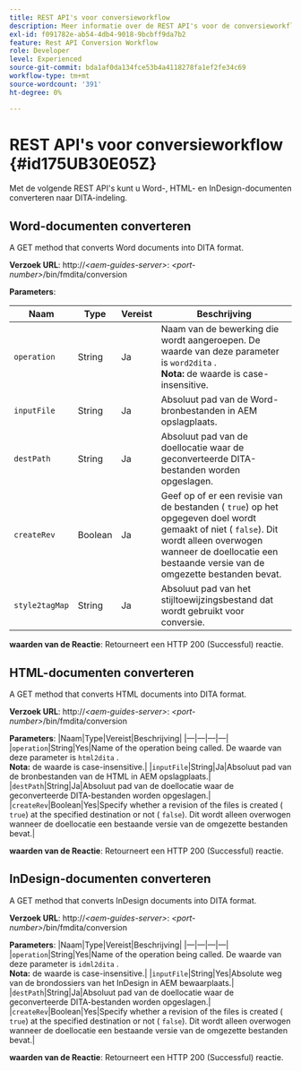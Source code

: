 ```yaml
---
title: REST API's voor conversieworkflow
description: Meer informatie over de REST API's voor de conversieworkflow
exl-id: f091782e-ab54-4db4-9018-9bcbff9da7b2
feature: Rest API Conversion Workflow
role: Developer
level: Experienced
source-git-commit: bda1af0da134fce53b4a4118278fa1ef2fe34c69
workflow-type: tm+mt
source-wordcount: '391'
ht-degree: 0%

---
```


# REST API&#39;s voor conversieworkflow {#id175UB30E05Z}

Met de volgende REST API&#39;s kunt u Word-, HTML- en InDesign-documenten converteren naar DITA-indeling.

## Word-documenten converteren

A GET method that converts Word documents into DITA format.

**Verzoek URL**:
http://*&lt;aem-guides-server\>*: *&lt;port-number\>*/bin/fmdita/conversion

**Parameters**:

| Naam | Type | Vereist | Beschrijving |
|----|----|--------|-----------|
| ``operation`` | String | Ja | Naam van de bewerking die wordt aangeroepen. De waarde van deze parameter is ``word2dita`` . <br> **Nota:** de waarde is case-insensitive. |
| `inputFile` | String | Ja | Absoluut pad van de Word-bronbestanden in AEM opslagplaats. |
| `destPath` | String | Ja | Absoluut pad van de doellocatie waar de geconverteerde DITA-bestanden worden opgeslagen. |
| `createRev` | Boolean | Ja | Geef op of er een revisie van de bestanden \( `true`\) op het opgegeven doel wordt gemaakt of niet \( `false`\). Dit wordt alleen overwogen wanneer de doellocatie een bestaande versie van de omgezette bestanden bevat. |
| `style2tagMap` | String | Ja | Absoluut pad van het stijltoewijzingsbestand dat wordt gebruikt voor conversie. |

**waarden van de Reactie**:
Retourneert een HTTP 200 \(Successful\) reactie.

## HTML-documenten converteren

A GET method that converts HTML documents into DITA format.

**Verzoek URL**:
http://*&lt;aem-guides-server\>*: *&lt;port-number\>*/bin/fmdita/conversion

**Parameters**:
|Naam|Type|Vereist|Beschrijving|
|—|—|—|—|
|`operation`|String|Yes|Name of the operation being called. De waarde van deze parameter is ``html2dita`` . <br> **Nota:** de waarde is case-insensitive.|
|`inputFile`|String|Ja|Absoluut pad van de bronbestanden van de HTML in AEM opslagplaats.|
|`destPath`|String|Ja|Absoluut pad van de doellocatie waar de geconverteerde DITA-bestanden worden opgeslagen.|
|`createRev`|Boolean|Yes|Specify whether a revision of the files is created \( `true`\) at the specified destination or not \( `false`\). Dit wordt alleen overwogen wanneer de doellocatie een bestaande versie van de omgezette bestanden bevat.|

**waarden van de Reactie**:
Retourneert een HTTP 200 \(Successful\) reactie.

## InDesign-documenten converteren

A GET method that converts InDesign documents into DITA format.

**Verzoek URL**:
http://*&lt;aem-guides-server\>*: *&lt;port-number\>*/bin/fmdita/conversion

**Parameters**:
|Naam|Type|Vereist|Beschrijving|
|—|—|—|—|
|``operation``|String|Yes|Name of the operation being called. De waarde van deze parameter is ``idml2dita`` . <br> **Nota:** de waarde is case-insensitive.|
|`inputFile`|String|Yes|Absolute weg van de brondossiers van het InDesign in AEM bewaarplaats.|
|`destPath`|String|Ja|Absoluut pad van de doellocatie waar de geconverteerde DITA-bestanden worden opgeslagen.|
|`createRev`|Boolean|Yes|Specify whether a revision of the files is created \( `true`\) at the specified destination or not \( `false`\). Dit wordt alleen overwogen wanneer de doellocatie een bestaande versie van de omgezette bestanden bevat.|

**waarden van de Reactie**:
Retourneert een HTTP 200 \(Successful\) reactie.
